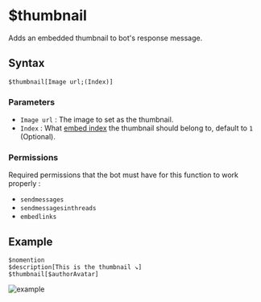 # $thumbnail
Adds an embedded thumbnail to bot's response message.

## Syntax
```
$thumbnail[Image url;(Index)]
```

### Parameters
- `Image url` : The image to set as the thumbnail.
- `Index` : What [embed index](../resources/embedIndexes.md) the thumbnail should belong to, default to `1` (Optional).

### Permissions
Required permissions that the bot must have for this function to work properly :
- `sendmessages`
- `sendmessagesinthreads`
- `embedlinks`

## Example
```
$nomention
$description[This is the thumbnail ↘️]
$thumbnail[$authorAvatar]
```
![example](https://user-images.githubusercontent.com/69215413/126551913-b3746b47-615a-48a3-9729-d07529e33f97.png)
